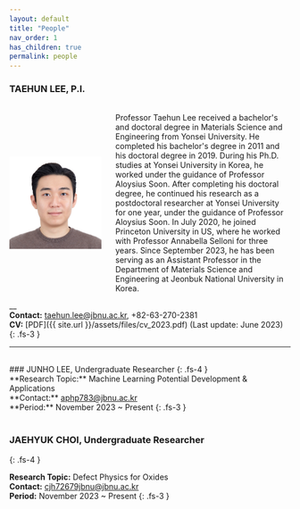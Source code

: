 ```yaml
---
layout: default
title: "People"
nav_order: 1
has_children: true
permalink: people
---
```


<style>

.container {
 display: grid;
 align-items: center; 
 grid-template-columns: 1fr 2.25fr;
 column-gap: 25px;
}

img {
  max-width: 165px;
  max-height:auto;
  margin: auto;
  display: block;
}

.text {
  font-size: 14px;
}

</style>

### TAEHUN LEE, P.I.
<br>

<div class="container">
  <div class="image">
    <img src="/docs/people/pics/pic_profile.jpeg">
  </div>
  <div class="text">
    Professor Taehun Lee received a bachelor's and doctoral degree in Materials Science and Engineering from Yonsei University. He completed his bachelor's degree in 2011 and his doctoral degree in 2019. During his Ph.D. studies at Yonsei University in Korea, he worked under the guidance of Professor Aloysius Soon. After completing his doctoral degree, he continued his research as a postdoctoral researcher at Yonsei University for one year, under the guidance of Professor Aloysius Soon. In July 2020, he joined Princeton University in US, where he worked with Professor Annabella Selloni for three years. Since September 2023, he has been serving as an Assistant Professor in the Department of Materials Science and Engineering at Jeonbuk National University in Korea.
  </div>
</div>

<!--<br>
**Research interest:** See this page
<br>-->
__
<br>
**Contact:** <a href="mailto:taehun.lee@jbnu.ac.kr">taehun.lee@jbnu.ac.kr</a>, +82-63-270-2381
<br>
**CV:** [PDF]({{ site.url }}/assets/files/cv_2023.pdf) (Last update: June 2023)
{: .fs-3 }

---
<br>
### JUNHO LEE, Undergraduate Researcher
{: .fs-4 }
<br>
**Research Topic:** Machine Learning Potential Development & Applications
<br>
**Contact:** <a href="mailto:aphp783@jbnu.ac.kr">aphp783@jbnu.ac.kr</a>
<br>
**Period:** November 2023 ~ Present
{: .fs-3 }
<br><br>

### JAEHYUK CHOI, Undergraduate Researcher
{: .fs-4 }

**Research Topic:** Defect Physics for Oxides
<br>
**Contact:** <a href="mailto:cjh72679jbnu@jbnu.ac.kr">cjh72679jbnu@jbnu.ac.kr</a>
<br>
**Period:** November 2023 ~ Present
{: .fs-3 }
<br>
